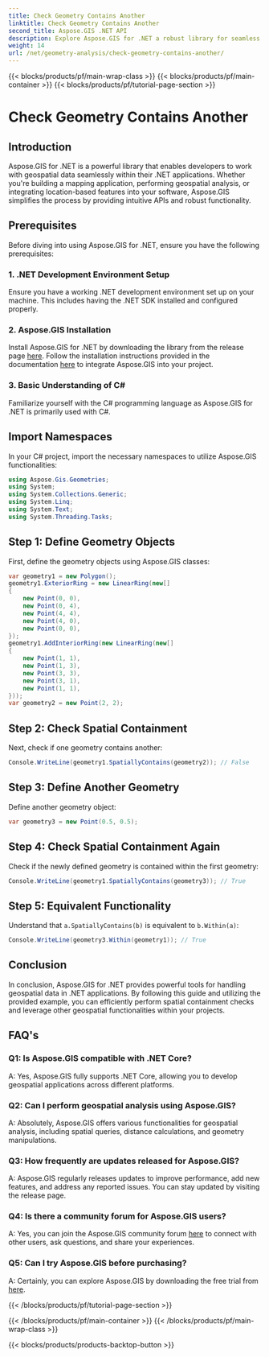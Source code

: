 ```yaml
---
title: Check Geometry Contains Another
linktitle: Check Geometry Contains Another
second_title: Aspose.GIS .NET API
description: Explore Aspose.GIS for .NET a robust library for seamless geospatial data integration in your .NET applications.
weight: 14
url: /net/geometry-analysis/check-geometry-contains-another/
---
```


{{< blocks/products/pf/main-wrap-class >}}
{{< blocks/products/pf/main-container >}}
{{< blocks/products/pf/tutorial-page-section >}}

# Check Geometry Contains Another

## Introduction
Aspose.GIS for .NET is a powerful library that enables developers to work with geospatial data seamlessly within their .NET applications. Whether you're building a mapping application, performing geospatial analysis, or integrating location-based features into your software, Aspose.GIS simplifies the process by providing intuitive APIs and robust functionality.
## Prerequisites
Before diving into using Aspose.GIS for .NET, ensure you have the following prerequisites:
### 1. .NET Development Environment Setup
Ensure you have a working .NET development environment set up on your machine. This includes having the .NET SDK installed and configured properly.
### 2. Aspose.GIS Installation
Install Aspose.GIS for .NET by downloading the library from the release page [here](https://releases.aspose.com/gis/net/). Follow the installation instructions provided in the documentation [here](https://reference.aspose.com/gis/net/) to integrate Aspose.GIS into your project.
### 3. Basic Understanding of C#
Familiarize yourself with the C# programming language as Aspose.GIS for .NET is primarily used with C#.

## Import Namespaces
In your C# project, import the necessary namespaces to utilize Aspose.GIS functionalities:
```csharp
using Aspose.Gis.Geometries;
using System;
using System.Collections.Generic;
using System.Linq;
using System.Text;
using System.Threading.Tasks;
```

## Step 1: Define Geometry Objects
First, define the geometry objects using Aspose.GIS classes:
```csharp
var geometry1 = new Polygon();
geometry1.ExteriorRing = new LinearRing(new[]
{
    new Point(0, 0),
    new Point(0, 4),
    new Point(4, 4),
    new Point(4, 0),
    new Point(0, 0),
});
geometry1.AddInteriorRing(new LinearRing(new[]
{
    new Point(1, 1),
    new Point(1, 3),
    new Point(3, 3),
    new Point(3, 1),
    new Point(1, 1),
}));
var geometry2 = new Point(2, 2);
```
## Step 2: Check Spatial Containment
Next, check if one geometry contains another:
```csharp
Console.WriteLine(geometry1.SpatiallyContains(geometry2)); // False
```
## Step 3: Define Another Geometry
Define another geometry object:
```csharp
var geometry3 = new Point(0.5, 0.5);
```
## Step 4: Check Spatial Containment Again
Check if the newly defined geometry is contained within the first geometry:
```csharp
Console.WriteLine(geometry1.SpatiallyContains(geometry3)); // True
```
## Step 5: Equivalent Functionality
Understand that `a.SpatiallyContains(b)` is equivalent to `b.Within(a)`:
```csharp
Console.WriteLine(geometry3.Within(geometry1)); // True
```

## Conclusion
In conclusion, Aspose.GIS for .NET provides powerful tools for handling geospatial data in .NET applications. By following this guide and utilizing the provided example, you can efficiently perform spatial containment checks and leverage other geospatial functionalities within your projects.
## FAQ's
### Q1: Is Aspose.GIS compatible with .NET Core?
A: Yes, Aspose.GIS fully supports .NET Core, allowing you to develop geospatial applications across different platforms.
### Q2: Can I perform geospatial analysis using Aspose.GIS?
A: Absolutely, Aspose.GIS offers various functionalities for geospatial analysis, including spatial queries, distance calculations, and geometry manipulations.
### Q3: How frequently are updates released for Aspose.GIS?
A: Aspose.GIS regularly releases updates to improve performance, add new features, and address any reported issues. You can stay updated by visiting the release page.
### Q4: Is there a community forum for Aspose.GIS users?
A: Yes, you can join the Aspose.GIS community forum [here](https://forum.aspose.com/c/gis/33) to connect with other users, ask questions, and share your experiences.
### Q5: Can I try Aspose.GIS before purchasing?
A: Certainly, you can explore Aspose.GIS by downloading the free trial from [here](https://releases.aspose.com/).

{{< /blocks/products/pf/tutorial-page-section >}}

{{< /blocks/products/pf/main-container >}}
{{< /blocks/products/pf/main-wrap-class >}}

{{< blocks/products/products-backtop-button >}}
